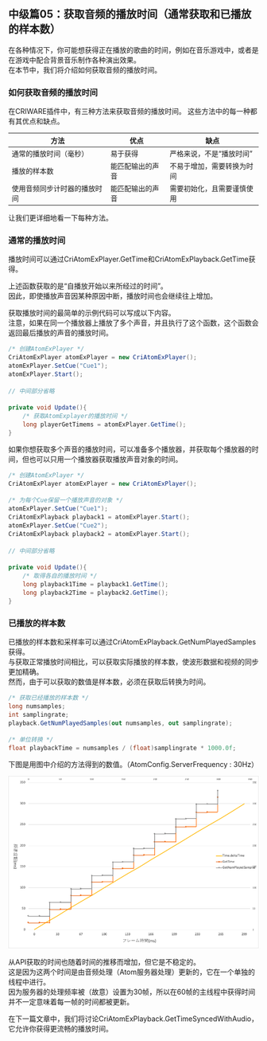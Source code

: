 ## 中级篇05：获取音频的播放时间（通常获取和已播放的样本数）
在各种情况下，你可能想获得正在播放的歌曲的时间，例如在音乐游戏中，或者是在游戏中配合背景音乐制作各种演出效果。<br/>
在本节中，我们将介绍如何获取音频的播放时间。

### 如何获取音频的播放时间
在CRIWARE插件中，有三种方法来获取音频的播放时间。
这些方法中的每一种都有其优点和缺点。

| 方法              | 优点       | 缺点            |
|-----------------|----------|---------------|
| 通常的播放时间（毫秒）     | 易于获得     | 严格来说，不是“播放时间” |
| 播放的样本数          | 能匹配输出的声音 | 不易于增加，需要转换为时间 |
| 使用音频同步计时器的播放时间	 | 能匹配输出的声音 | 需要初始化，且需要谨慎使用 |

让我们更详细地看一下每种方法。

### 通常的播放时间
播放时间可以通过CriAtomExPlayer.GetTime和CriAtomExPlayback.GetTime获得。

上述函数获取的是“自播放开始以来所经过的时间”。<br/>
因此，即使播放声音因某种原因中断，播放时间也会继续往上增加。

获取播放时间的最简单的示例代码可以写成以下内容。<br/>
注意，如果在同一个播放器上播放了多个声音，并且执行了这个函数，这个函数会返回最后播放的声音的播放时间。

```csharp
/* 创建AtomExPlayer */
CriAtomExPlayer atomExPlayer = new CriAtomExPlayer();
atomExPlayer.SetCue("Cue1");
atomExPlayer.Start();

// 中间部分省略

private void Update(){
    /* 获取AtomExplayer的播放时间 */
    long playerGetTimems = atomExPlayer.GetTime();
}
```

如果你想获取多个声音的播放时间，可以准备多个播放器，并获取每个播放器的时间，但也可以只用一个播放器获取播放声音对象的时间。

```csharp
/* 创建AtomExPlayer */
CriAtomExPlayer atomExPlayer = new CriAtomExPlayer();

/* 为每个Cue保留一个播放声音的对象 */
atomExPlayer.SetCue("Cue1");
CriAtomExPlayback playback1 = atomExPlayer.Start();
atomExPlayer.SetCue("Cue2");
CriAtomExPlayback playback2 = atomExPlayer.Start();

// 中间部分省略

private void Update(){
    /* 取得各自的播放时间 */
    long playback1Time = playback1.GetTime();
    long playback2Time = playback2.GetTime();
}
```

### 已播放的样本数
已播放的样本数和采样率可以通过CriAtomExPlayback.GetNumPlayedSamples获得。<br/>
与获取正常播放时间相比，可以获取实际播放的样本数，使波形数据和视频的同步更加精确。<br/>
然而，由于可以获取的数值是样本数，必须在获取后转换为时间。

```csharp
/* 获取已经播放的样本数 */
long numsamples;
int samplingrate;
playback.GetNumPlayedSamples(out numsamples, out samplingrate);

/* 单位转换 */
float playbackTime = numsamples / (float)samplingrate * 1000.0f;
```

下图是用图中介绍的方法得到的数值。（AtomConfig.ServerFrequency : 30Hz）

![](images/Unity05_01.png)

从API获取的时间也随着时间的推移而增加，但它是不稳定的。<br/>
这是因为这两个时间是由音频处理（Atom服务器处理）更新的，它在一个单独的线程中进行。<br/>
因为服务器的处理频率被（故意）设置为30帧，所以在60帧的主线程中获得时间并不一定意味着每一帧的时间都被更新。

在下一篇文章中，我们将讨论CriAtomExPlayback.GetTimeSyncedWithAudio，它允许你获得更流畅的播放时间。
